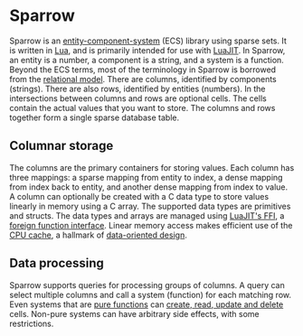 # Sparrow

Sparrow is an [entity-component-system](https://en.wikipedia.org/wiki/Entity_component_system) (ECS) library using sparse sets. It is written in [Lua](https://www.lua.org/), and is primarily intended for use with [LuaJIT](https://luajit.org/). In Sparrow, an entity is a number, a component is a string, and a system is a function. Beyond the ECS terms, most of the terminology in Sparrow is borrowed from the [relational model](https://en.wikipedia.org/wiki/Relational_model). There are columns, identified by components (strings). There are also rows, identified by entities (numbers). In the intersections between columns and rows are optional cells. The cells contain the actual values that you want to store. The columns and rows together form a single sparse database table.


## Columnar storage

The columns are the primary containers for storing values. Each column has three mappings: a sparse mapping from entity to index, a dense mapping from index back to entity, and another dense mapping from index to value. A column can optionally be created with a C data type to store values linearly in memory using a C array. The supported data types are primitives and structs. The data types and arrays are managed using [LuaJIT's FFI](https://luajit.org/ext_ffi.html), a [foreign function interface](https://en.wikipedia.org/wiki/Foreign_function_interface). Linear memory access makes efficient use of the [CPU cache](https://en.wikipedia.org/wiki/CPU_cache), a hallmark of [data-oriented design](https://en.wikipedia.org/wiki/Data-oriented_design).


## Data processing

Sparrow supports queries for processing groups of columns. A query can select multiple columns and call a system (function) for each matching row. Even systems that are [pure functions](https://en.wikipedia.org/wiki/Pure_function) can [create, read, update and delete](https://en.wikipedia.org/wiki/Create,_read,_update_and_delete) cells. Non-pure systems can have arbitrary side effects, with some restrictions.
